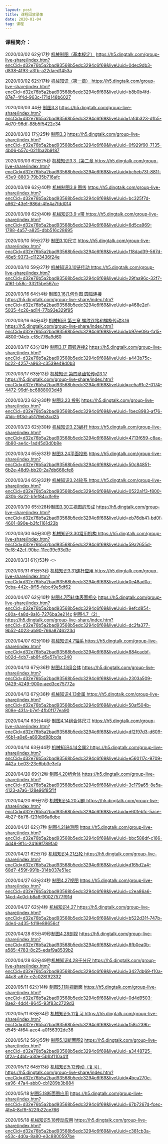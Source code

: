 ```yaml
---
layout: post
title: 课程回放录像
date: 2020-01-04
tag: 课程
---
```


### 课程简介：


2020/03/02
62分17秒
[机械制图（基本规定）](https://h5.dingtalk.com/group-live-share/index.htm?encCid=d32e76b5a2bad93568b5edc3294c6f69&liveUuid=0dec9db3-d838-4f93-a3fb-a22daed1453a)  <https://h5.dingtalk.com/group-live-share/index.htm?encCid=d32e76b5a2bad93568b5edc3294c6f69&liveUuid=0dec9db3-d838-4f93-a3fb-a22daed1453a>

2020/03/02
62分17秒
[机械知识（第一章）
](https://h5.dingtalk.com/group-live-share/index.htm?encCid=d32e76b5a2bad93568b5edc3294c6f69&liveUuid=b8b0b4fd-87e7-4f4d-963c-171d148b6027) <https://h5.dingtalk.com/group-live-share/index.htm?encCid=d32e76b5a2bad93568b5edc3294c6f69&liveUuid=b8b0b4fd-87e7-4f4d-963c-171d148b6027>

2020/03/03
44分
[制图3.3](https://h5.dingtalk.com/group-live-share/index.htm?encCid=d32e76b5a2bad93568b5edc3294c6f69&liveUuid=1afdb323-d1b5-4d70-96df-88b5f5422e34) <https://h5.dingtalk.com/group-live-share/index.htm?encCid=d32e76b5a2bad93568b5edc3294c6f69&liveUuid=1afdb323-d1b5-4d70-96df-88b5f5422e34>

2020/03/03
17分25秒
[制图3.3](https://h5.dingtalk.com/group-live-share/index.htm?encCid=d32e76b5a2bad93568b5edc3294c6f69&liveUuid=0f929f90-7135-4b06-b57c-0211ba2b9187) <https://h5.dingtalk.com/group-live-share/index.htm?encCid=d32e76b5a2bad93568b5edc3294c6f69&liveUuid=0f929f90-7135-4b06-b57c-0211ba2b9187>

2020/03/03
62分25秒
[机械知识3.3（第二章
](https://h5.dingtalk.com/group-live-share/index.htm?encCid=d32e76b5a2bad93568b5edc3294c6f69&liveUuid=bc5eb73f-881f-43e9-8803-79b35b716afc) <https://h5.dingtalk.com/group-live-share/index.htm?encCid=d32e76b5a2bad93568b5edc3294c6f69&liveUuid=bc5eb73f-881f-43e9-8803-79b35b716afc>

2020/03/09
62分40秒
[机械制图3.9 图线](https://h5.dingtalk.com/group-live-share/index.htm?encCid=d32e76b5a2bad93568b5edc3294c6f69&liveUuid=bc325f7d-a962-43e1-986d-4fe4a7fdd014)  <https://h5.dingtalk.com/group-live-share/index.htm?encCid=d32e76b5a2bad93568b5edc3294c6f69&liveUuid=bc325f7d-a962-43e1-986d-4fe4a7fdd014>

2020/03/09
62分40秒
[机械知识3.9 v带
](https://h5.dingtalk.com/group-live-share/index.htm?encCid=d32e76b5a2bad93568b5edc3294c6f69&liveUuid=6d5ca969-1788-4a57-a825-dbb516c28695) <https://h5.dingtalk.com/group-live-share/index.htm?encCid=d32e76b5a2bad93568b5edc3294c6f69&liveUuid=6d5ca969-1788-4a57-a825-dbb516c28695>

2020/03/10
59分27秒
[制图3.10尺寸](https://h5.dingtalk.com/group-live-share/index.htm?encCid=d32e76b5a2bad93568b5edc3294c6f69&liveUuid=f18dad39-567d-48e5-9373-c1123436f24e)  <https://h5.dingtalk.com/group-live-share/index.htm?encCid=d32e76b5a2bad93568b5edc3294c6f69&liveUuid=f18dad39-567d-48e5-9373-c1123436f24e>

2020/03/10
59分27秒
[机械知识3.10链传动
](https://h5.dingtalk.com/group-live-share/index.htm?encCid=d32e76b5a2bad93568b5edc3294c6f69&liveUuid=29faa96c-32f7-4161-b58c-332f5be567ce) <https://h5.dingtalk.com/group-live-share/index.htm?encCid=d32e76b5a2bad93568b5edc3294c6f69&liveUuid=29faa96c-32f7-4161-b58c-332f5be567ce>

2020/03/16
64分4秒
[制图3.16几何作图 圆弧连接](https://h5.dingtalk.com/group-live-share/index.htm?encCid=d32e76b5a2bad93568b5edc3294c6f69&liveUuid=a468e2ef-5035-4c26-ad14-77b93e329f95) <https://h5.dingtalk.com/group-live-share/index.htm?encCid=d32e76b5a2bad93568b5edc3294c6f69&liveUuid=a468e2ef-5035-4c26-ad14-77b93e329f95>

2020/03/16
64分4秒
[机械知识 第三章 螺纹连接和螺旋传动3.16
](https://h5.dingtalk.com/group-live-share/index.htm?encCid=d32e76b5a2bad93568b5edc3294c6f69&liveUuid=b97ee09a-fa15-4800-94eb-ef8c776a9d60) <https://h5.dingtalk.com/group-live-share/index.htm?encCid=d32e76b5a2bad93568b5edc3294c6f69&liveUuid=b97ee09a-fa15-4800-94eb-ef8c776a9d60>

2020/03/17
63分12秒
[制图3.17 圆弧连接2](https://h5.dingtalk.com/group-live-share/index.htm?encCid=d32e76b5a2bad93568b5edc3294c6f69&liveUuid=a443b75c-bc22-4257-a963-c3539e49d0b3)  <https://h5.dingtalk.com/group-live-share/index.htm?encCid=d32e76b5a2bad93568b5edc3294c6f69&liveUuid=a443b75c-bc22-4257-a963-c3539e49d0b3>

2020/03/17
63分12秒
[机械知识 第四章齿轮传动3.17
](https://h5.dingtalk.com/group-live-share/index.htm?encCid=d32e76b5a2bad93568b5edc3294c6f69&liveUuid=ce5a91c2-0174-4472-99df-bc6888003d48) <https://h5.dingtalk.com/group-live-share/index.htm?encCid=d32e76b5a2bad93568b5edc3294c6f69&liveUuid=ce5a91c2-0174-4472-99df-bc6888003d48>

2020/03/23
62分30秒
[制图3.23 投影](https://h5.dingtalk.com/group-live-share/index.htm?encCid=d32e76b5a2bad93568b5edc3294c6f69&liveUuid=1bec8983-af76-41dc-9f3d-a5179eb3cd25) <https://h5.dingtalk.com/group-live-share/index.htm?encCid=d32e76b5a2bad93568b5edc3294c6f69&liveUuid=1bec8983-af76-41dc-9f3d-a5179eb3cd25>

2020/03/23
62分30秒
[机械知识3.23蜗杆
](https://h5.dingtalk.com/group-live-share/index.htm?encCid=d32e76b5a2bad93568b5edc3294c6f69&liveUuid=4713f659-c8ae-4b80-ae4c-1ad45d3d0b8e) <https://h5.dingtalk.com/group-live-share/index.htm?encCid=d32e76b5a2bad93568b5edc3294c6f69&liveUuid=4713f659-c8ae-4b80-ae4c-1ad45d3d0b8e>

2020/03/24
65分32秒
[制图3.24平面投影](https://h5.dingtalk.com/group-live-share/index.htm?encCid=d32e76b5a2bad93568b5edc3294c6f69&liveUuid=50c84851-6b2e-48d9-bb20-2a7db666cfe8)  <https://h5.dingtalk.com/group-live-share/index.htm?encCid=d32e76b5a2bad93568b5edc3294c6f69&liveUuid=50c84851-6b2e-48d9-bb20-2a7db666cfe8>

2020/03/24
65分32秒
[机械知识3.24轮系
](https://h5.dingtalk.com/group-live-share/index.htm?encCid=d32e76b5a2bad93568b5edc3294c6f69&liveUuid=0522a1f3-f800-430b-8a22-bfef84cdfe9e) <https://h5.dingtalk.com/group-live-share/index.htm?encCid=d32e76b5a2bad93568b5edc3294c6f69&liveUuid=0522a1f3-f800-430b-8a22-bfef84cdfe9e>

2020/03/30
65分28秒[制图3.30三视图的形成](https://h5.dingtalk.com/group-live-share/index.htm?encCid=d32e76b5a2bad93568b5edc3294c6f69&liveUuid=eb76db41-bd0f-4601-890e-b3fc1161d23b)  <https://h5.dingtalk.com/group-live-share/index.htm?encCid=d32e76b5a2bad93568b5edc3294c6f69&liveUuid=eb76db41-bd0f-4601-890e-b3fc1161d23b>

2020/03/30
64分30秒
[机械知识3.30常用机构
](https://h5.dingtalk.com/group-live-share/index.htm?encCid=d32e76b5a2bad93568b5edc3294c6f69&liveUuid=59a2655d-9cf8-42cf-90bc-11ec39e93d3e) <https://h5.dingtalk.com/group-live-share/index.htm?encCid=d32e76b5a2bad93568b5edc3294c6f69&liveUuid=59a2655d-9cf8-42cf-90bc-11ec39e93d3e>

2020/03/31
61分53秒
[]()<>

2020/03/31
61分53秒
[机械知识3.31连杆应用
](https://h5.dingtalk.com/group-live-share/index.htm?encCid=d32e76b5a2bad93568b5edc3294c6f69&liveUuid=0e48ad0a-9cba-442c-8f15-febc49e5df62) <https://h5.dingtalk.com/group-live-share/index.htm?encCid=d32e76b5a2bad93568b5edc3294c6f69&liveUuid=0e48ad0a-9cba-442c-8f15-febc49e5df62>

2020/04/07
62分10秒
[制图4.7回转体表面相交](https://h5.dingtalk.com/group-live-share/index.htm?encCid=d32e76b5a2bad93568b5edc3294c6f69&liveUuid=9efcd854-c60a-4a8d-8a16-7276ba3e214c)  <https://h5.dingtalk.com/group-live-share/index.htm?encCid=d32e76b5a2bad93568b5edc3294c6f69&liveUuid=9efcd854-c60a-4a8d-8a16-7276ba3e214c>
[制图4.7（2）](https://h5.dingtalk.com/group-live-share/index.htm?encCid=d32e76b5a2bad93568b5edc3294c6f69&liveUuid=dc2fa377-9b52-4023-ab90-766a8746223d)  <https://h5.dingtalk.com/group-live-share/index.htm?encCid=d32e76b5a2bad93568b5edc3294c6f69&liveUuid=dc2fa377-9b52-4023-ab90-766a8746223d>

2020/04/07
62分10秒
[机械知识4.7轴系
](https://h5.dingtalk.com/group-live-share/index.htm?encCid=d32e76b5a2bad93568b5edc3294c6f69&liveUuid=884cacbf-b02d-4cb7-ab6f-d5e57e1cc240) <https://h5.dingtalk.com/group-live-share/index.htm?encCid=d32e76b5a2bad93568b5edc3294c6f69&liveUuid=884cacbf-b02d-4cb7-ab6f-d5e57e1cc240>

2020/04/13
67分36秒
[制图4.13组合体](https://h5.dingtalk.com/group-live-share/index.htm?encCid=d32e76b5a2bad93568b5edc3294c6f69&liveUuid=2303a509-0429-4249-900e-aed3ce75772a) <https://h5.dingtalk.com/group-live-share/index.htm?encCid=d32e76b5a2bad93568b5edc3294c6f69&liveUuid=2303a509-0429-4249-900e-aed3ce75772a>

2020/04/13
67分36秒
[机械知识4.13金属
](https://h5.dingtalk.com/group-live-share/index.htm?encCid=d32e76b5a2bad93568b5edc3294c6f69&liveUuid=50af504b-808e-431a-b7ef-4fb0f177ea90) <https://h5.dingtalk.com/group-live-share/index.htm?encCid=d32e76b5a2bad93568b5edc3294c6f69&liveUuid=50af504b-808e-431a-b7ef-4fb0f177ea90>

2020/04/14
63分44秒
[制图4.14组合体尺寸](https://h5.dingtalk.com/group-live-share/index.htm?encCid=d32e76b5a2bad93568b5edc3294c6f69&liveUuid=df2f97d3-d609-46b1-a0e6-a893bd98bcda) <https://h5.dingtalk.com/group-live-share/index.htm?encCid=d32e76b5a2bad93568b5edc3294c6f69&liveUuid=df2f97d3-d609-46b1-a0e6-a893bd98bcda>

2020/04/14
63分44秒
[机械知识4.14金属2
](https://h5.dingtalk.com/group-live-share/index.htm?encCid=d32e76b5a2bad93568b5edc3294c6f69&liveUuid=e560117c-9709-442a-be03-23e6bb3e3efa) <https://h5.dingtalk.com/group-live-share/index.htm?encCid=d32e76b5a2bad93568b5edc3294c6f69&liveUuid=e560117c-9709-442a-be03-23e6bb3e3efa>

2020/04/20
69分2秒
[制图4.20组合体](https://h5.dingtalk.com/group-live-share/index.htm?encCid=d32e76b5a2bad93568b5edc3294c6f69&liveUuid=3c179a65-8e5a-4123-a7a6-128e96f85f1f) <https://h5.dingtalk.com/group-live-share/index.htm?encCid=d32e76b5a2bad93568b5edc3294c6f69&liveUuid=3c179a65-8e5a-4123-a7a6-128e96f85f1f>

2020/04/20
69分2秒
[机械知识4.20习题
](https://h5.dingtalk.com/group-live-share/index.htm?encCid=d32e76b5a2bad93568b5edc3294c6f69&liveUuid=e60febfc-5ace-4b27-8b76-f23fd06a6dbe) <https://h5.dingtalk.com/group-live-share/index.htm?encCid=d32e76b5a2bad93568b5edc3294c6f69&liveUuid=e60febfc-5ace-4b27-8b76-f23fd06a6dbe>

2020/04/21
62分7秒
[制图4.21轴测图](https://h5.dingtalk.com/group-live-share/index.htm?encCid=d32e76b5a2bad93568b5edc3294c6f69&liveUuid=bbc588df-c166-4d48-9f1c-24169f789fa0) <https://h5.dingtalk.com/group-live-share/index.htm?encCid=d32e76b5a2bad93568b5edc3294c6f69&liveUuid=bbc588df-c166-4d48-9f1c-24169f789fa0>

2020/04/21
62分7秒
[机械知识4.21凸轮
](https://h5.dingtalk.com/group-live-share/index.htm?encCid=d32e76b5a2bad93568b5edc3294c6f69&liveUuid=d165d2a4-68d7-459f-991b-314b037e51ec) <https://h5.dingtalk.com/group-live-share/index.htm?encCid=d32e76b5a2bad93568b5edc3294c6f69&liveUuid=d165d2a4-68d7-459f-991b-314b037e51ec>

2020/04/27
63分24秒
[制图4.27视图](https://h5.dingtalk.com/group-live-share/index.htm?encCid=d32e76b5a2bad93568b5edc3294c6f69&liveUuid=c2ea86a6-14cd-4c0d-b8a8-90027577f91d)  <https://h5.dingtalk.com/group-live-share/index.htm?encCid=d32e76b5a2bad93568b5edc3294c6f69&liveUuid=c2ea86a6-14cd-4c0d-b8a8-90027577f91d>

2020/04/27
62分4秒
[机械知识4.27
](https://h5.dingtalk.com/group-live-share/index.htm?encCid=d32e76b5a2bad93568b5edc3294c6f69&liveUuid=b522d31f-747b-4de4-a435-fd19e88656cf) <https://h5.dingtalk.com/group-live-share/index.htm?encCid=d32e76b5a2bad93568b5edc3294c6f69&liveUuid=b522d31f-747b-4de4-a435-fd19e88656cf>

2020/04/28
63分49秒[制图4.28剖视](https://h5.dingtalk.com/group-live-share/index.htm?encCid=d32e76b5a2bad93568b5edc3294c6f69&liveUuid=8fb0ea0b-a585-4783-8c25-edaf9a8539b2)  <https://h5.dingtalk.com/group-live-share/index.htm?encCid=d32e76b5a2bad93568b5edc3294c6f69&liveUuid=8fb0ea0b-a585-4783-8c25-edaf9a8539b2>

2020/04/28
63分49秒[机械知识4.28千分尺
](https://h5.dingtalk.com/group-live-share/index.htm?encCid=d32e76b5a2bad93568b5edc3294c6f69&liveUuid=3427db69-f10a-44c8-a67e-e2c028f92332) <https://h5.dingtalk.com/group-live-share/index.htm?encCid=d32e76b5a2bad93568b5edc3294c6f69&liveUuid=3427db69-f10a-44c8-a67e-e2c028f92332>

2020/05/11
62分14秒
[制图5.11剖视断面](https://h5.dingtalk.com/group-live-share/index.htm?encCid=d32e76b5a2bad93568b5edc3294c6f69&liveUuid=0d4d9503-8ae2-4dd4-8645-93f83c2729d3)  <https://h5.dingtalk.com/group-live-share/index.htm?encCid=d32e76b5a2bad93568b5edc3294c6f69&liveUuid=0d4d9503-8ae2-4dd4-8645-93f83c2729d3>

2020/05/11
63分34秒
[机械知识5.11复习
](https://h5.dingtalk.com/group-live-share/index.htm?encCid=d32e76b5a2bad93568b5edc3294c6f69&liveUuid=f58c239b-d545-4f64-aec4-a0156392de36) <https://h5.dingtalk.com/group-live-share/index.htm?encCid=d32e76b5a2bad93568b5edc3294c6f69&liveUuid=f58c239b-d545-4f64-aec4-a0156392de36>

2020/05/12
59分55秒
[制图5.12断面图2](https://h5.dingtalk.com/group-live-share/index.htm?encCid=d32e76b5a2bad93568b5edc3294c6f69&liveUuid=a3448725-0f2a-44bb-a30e-5b1bf110a41f)  <https://h5.dingtalk.com/group-live-share/index.htm?encCid=d32e76b5a2bad93568b5edc3294c6f69&liveUuid=a3448725-0f2a-44bb-a30e-5b1bf110a41f>

2020/05/12
64分13秒
[机械知识5.12传动（复习）
](https://h5.dingtalk.com/group-live-share/index.htm?encCid=d32e76b5a2bad93568b5edc3294c6f69&liveUuid=4bea270e-ea96-47a4-abb0-cb1289b3b884) <https://h5.dingtalk.com/group-live-share/index.htm?encCid=d32e76b5a2bad93568b5edc3294c6f69&liveUuid=4bea270e-ea96-47a4-abb0-cb1289b3b884>

2020/05/18
[制图5.18断面图应用](https://h5.dingtalk.com/group-live-share/index.htm?encCid=d32e76b5a2bad93568b5edc3294c6f69&liveUuid=67b7267d-fcec-4fe4-8cf9-522fb22ce766) <https://h5.dingtalk.com/group-live-share/index.htm?encCid=d32e76b5a2bad93568b5edc3294c6f69&liveUuid=67b7267d-fcec-4fe4-8cf9-522fb22ce766>

2020/05/18
[机械知识5.18传动应用](https://h5.dingtalk.com/group-live-share/index.htm?encCid=d32e76b5a2bad93568b5edc3294c6f69&liveUuid=c381cb3a-e53c-4d0a-8a80-e3c8800597be)  <https://h5.dingtalk.com/group-live-share/index.htm?encCid=d32e76b5a2bad93568b5edc3294c6f69&liveUuid=c381cb3a-e53c-4d0a-8a80-e3c8800597be>
